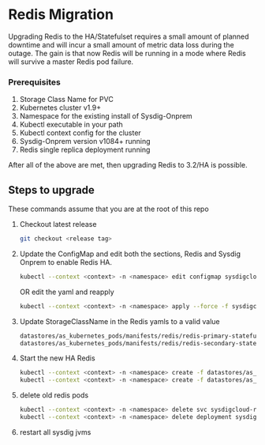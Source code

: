 # Redis Migration

Upgrading Redis to the HA/Statefulset requires a small amount of planned
 downtime and will incur a small amount of metric data loss during the outage. 
 The gain is that now Redis will be running in a mode where Redis will survive
 a master Redis pod failure.

### Prerequisites

1. Storage Class Name for PVC
2. Kubernetes cluster v1.9+
3. Namespace for the existing install of Sysdig-Onprem
4. Kubectl executable in your path
5. Kubectl context config for the cluster
6. Sysdig-Onprem version v1084+ running
7. Redis single replica deployment running

After all of the above are met, then upgrading Redis to 3.2/HA is possible.

## Steps to upgrade

These commands assume that you are at the root of this repo

1. Checkout latest release
    ```bash
    git checkout <release tag>
    ```

2. Update the ConfigMap and edit both the sections, Redis and Sysdig Onprem to enable Redis HA. 
    ```bash
    kubectl --context <context> -n <namespace> edit configmap sysdigcloud-config
    ```
    OR edit the yaml and reapply
    ```bash
    kubectl --context <context> -n <namespace> apply --force -f sysdigcloud/config.yaml
    ```
2. Update StorageClassName in the Redis yamls to a valid value
    ```bash
    datastores/as_kubernetes_pods/manifests/redis/redis-primary-statefulset.yaml
    datastores/as_kubernetes_pods/manifests/redis/redis-secondary-statefulset.yaml
    ```
3. Start the new HA Redis
    ```bash
    kubectl --context <context> -n <namespace> create -f datastores/as_kubernetes_pods/manifests/redis/redis-primary-statefulset.yaml
    kubectl --context <context> -n <namespace> create -f datastores/as_kubernetes_pods/manifests/redis/redis-secondary-statefulset.yaml
    ```
4. delete old redis pods
    ```bash
    kubectl --context <context> -n <namespace> delete svc sysdigcloud-redis
    kubectl --context <context> -n <namespace> delete deployment sysdigcloud-redis
    ```
5. restart all sysdig jvms